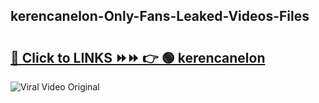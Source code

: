 
 ## kerencanelon-Only-Fans-Leaked-Videos-Files

# <h2><a href="https://mediaupload.pro?kerencanelon">🔗 Click to LINKS ⏩⏩ 👉 🟢 kerencanelon </a></h2>

<a href="https://mediaupload.pro?kerencanelon" rel="nofollow" data-target="animated-image.originalLink"><img src="https://i.ibb.co.com/xMMVF88/686577567.gif" alt="Viral Video Original" style="max-width: 100%; display: inline-block;" data-target="animated-image.originalImage"></a>